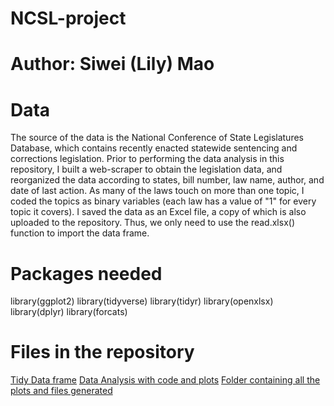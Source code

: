 # NCSL-project
# Author: Siwei (Lily) Mao

# Data
  The source of the data is the National Conference of State Legislatures Database, which contains recently enacted statewide sentencing and corrections legislation.
  Prior to performing the data analysis in this repository, I built a web-scraper to obtain the legislation data, and reorganized the data according to states, bill number, law name, author, and date of last action. As many of the laws touch on more than one topic, I coded the topics as binary variables (each law has a value of "1" for every topic it covers). I saved the data as an Excel file, a copy of which is also uploaded to the repository. Thus, we only need to use the read.xlsx() function to import the data frame. 
  
# Packages needed
library(ggplot2)
library(tidyverse)
library(tidyr)
library(openxlsx)
library(dplyr)
library(forcats)

# Files in the repository
[Tidy Data frame](NCSL-project/project_data_updated.xlsx)
[Data Analysis with code and plots](NCSL-project.Rmd)
[Folder containing all the plots and files generated](NCSL-project/NCSL-project_files)
  


